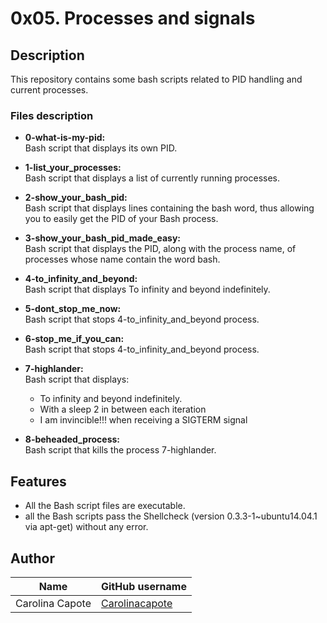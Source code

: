 # 0x05. Processes and signals

## Description

This repository contains some bash scripts related to PID handling and current processes.

### Files description

- **0-what-is-my-pid:**  
Bash script that displays its own PID.

- **1-list_your_processes:**  
Bash script that displays a list of currently running processes.

- **2-show_your_bash_pid:**  
 Bash script that displays lines containing the bash word, thus allowing you to easily get the PID of your Bash process.

- **3-show_your_bash_pid_made_easy:**  
Bash script that displays the PID, along with the process name, of processes whose name contain the word bash.

- **4-to_infinity_and_beyond:**  
Bash script that displays To infinity and beyond indefinitely.

- **5-dont_stop_me_now:**  
Bash script that stops 4-to_infinity_and_beyond process.

- **6-stop_me_if_you_can:**  
Bash script that stops 4-to_infinity_and_beyond process.

- **7-highlander:**  
Bash script that displays:
  - To infinity and beyond indefinitely.
  - With a sleep 2 in between each iteration
  - I am invincible!!! when receiving a SIGTERM signal

- **8-beheaded_process:**  
Bash script that kills the process 7-highlander.

## Features

- All the Bash script files are executable.
- all the Bash scripts pass the Shellcheck (version 0.3.3-1~ubuntu14.04.1 via apt-get) without any error.

## Author

| Name | GitHub username |
| ------ | ------ |
| Carolina Capote | [Carolinacapote](https://github.com/Carolinacapote) |
